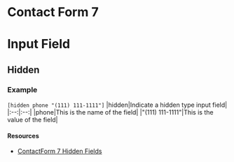 # Contact Form 7


# Input Field

## Hidden

### Example

`[hidden phone "(111) 111-1111"]`
|hidden|Indicate a hidden type input field|
|:--:|:--:|
|phone|This is the name of the field|
|"(111) 111-1111"|This is the value of the field|

#### Resources
- [ContactForm 7 Hidden Fields](https://contactform7.com/hidden-field/)
